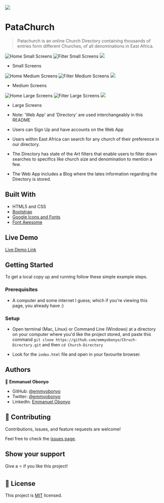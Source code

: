 ![](https://img.shields.io/badge/Microverse-blueviolet)

# PataChurch

> Patachurch is an online Church Directory containing thousands of entries form different Churches, of all denominations in East Africa. 

![Home Small Screens](./images/pc-small.png)
![Filter Small Screens](./images/pc-small-2.png)
![](./church-item-ss.png)

- Small Screens

![Home Medium Screens](./images/main-ms.png)
![Filter Medium Screens](./images/filter-ms.png)
![](./ci-ms.png)

- Medium Screens

![Home Large Screens](./images/main-ls.png)
![Filter Large Screens](./images/filter-ms.png)
![](./ci-ls.png)

- Large Screens

- Note: 'Web App' and 'Directory' are used interchangeably in this README
- Users can Sign Up and have accounts on the Web App
- Users within East Africa can search for any church of their preference in our directory.
- The Directory has state of the Art filters that enable users to filter down searches to specifics like church size and denomination to mention a few.
- The Web App includes a Blog where the lates information regarding the Directory is stored.

## Built With

- HTML5 and CSS
- [Bootstrap](https://getbootstrap.com/)
- [Google Icons and Fonts](https://fonts.google.com/)
- [Font Awesome](https://fontawesome.com/)

## Live Demo

[Live Demo Link](https://emmyobonyo.github.io/Chruch-Directory/)


## Getting Started

To get a local copy up and running follow these simple example steps.

### Prerequisites

- A computer and some internet I guess; which if you're viewing this page, you already have :)

### Setup

- Open terminal (Mac, Linux) or Command Line (Windows) at a directory on your computer where you'd like the project stored, and paste this command `git clone https://github.com/emmyobonyo/Chruch-Directory.git` and then `cd Church-Directory`

- Look for the `index.html` file and open in your favourite browser.


## Authors

👤 **Emmanuel Obonyo**

- GitHub: [@emmyobonyo](https://github.com/emmyobonyo)
- Twitter: [@emmyobonyo](https://twitter.com/emmyobonyo)
- LinkedIn: [Emmanuel Obonyo](https://www.linkedin.com/in/emmanuel-obonyo-3728a2200/)

## 🤝 Contributing

Contributions, issues, and feature requests are welcome!

Feel free to check the [issues page](https://github.com/emmyobonyo/Chruch-Directory/issues).

## Show your support

Give a ⭐️ if you like this project!


## 📝 License

This project is [MIT](./MIT.md) licensed.
